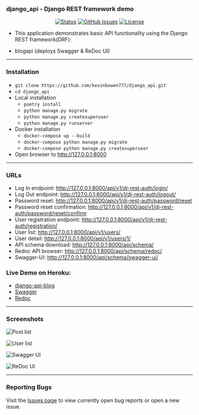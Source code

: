 ### django_api - Django REST framework demo

<div align="center">

  [![Status](https://img.shields.io/badge/status-active-success.svg)]() 
  [![GitHub Issues](https://img.shields.io/github/issues/kevinbowen777/django_api.svg)](https://github.com/kevinbowen777/django_api/issues)
  [![License](https://img.shields.io/badge/license-MIT-blue.svg)](/LICENSE)

</div>

 - This application demonstrates basic API functionality using the Django REST framework(DRF):

 - blogapi (deploys Swagger & ReDoc UI)

---
### Installation

 - `git clone https://github.com/kevinbowen777/django_api.git`
 - `cd django_api`
 - Local installation
     - `poetry install`
     - `python manage.py migrate`
     - `python manage.py createsuperuser`
     - `python manage.py runserver`
 - Docker installation
     - `docker-compose up --build`
     - `docker-compose python manage.py migrate`
     - `docker-compose python manage.py createsuperuser`
 - Open browser to http://127.0.0.1:8000

---
### URLs
 - Log In endpoint:
    http://127.0.0.1:8000/api/v1/dj-rest-auth/login/
 - Log Out endpoint:
    http://127.0.0.1:8000/api/v1/dj-rest-auth/logout/
 - Password reset:
    http://127.0.0.1:8000/api/v1/dj-rest-auth/password/reset
 - Password reset confirmation:
    http://127.0.0.1:8000/api/v1/dj-rest-auth/password/reset/confirm
 - User registration endpoint:
    http://127.0.0.1:8000/api/v1/dj-rest-auth/registration/
 - User list:
    http://127.0.0.1:8000/api/v1/users/
 - User detail:
    http://127.0.0.1:8000/api/v1/users/1/
 - API schema download:
    http://127.0.0.1:8000/api/schema/
 - Redoc API browser:
    http://127.0.0.1:8000/api/schema/redoc/
 - Swagger-UI:
    http://127.0.0.1:8000/api/schema/swagger-ui/

### Live Demo on Heroku:
 - [django-api-blog](https://kbowen-django-api-blog.herokuapp.com/api/v1/)
 - [Swagger](https://kbowen-django-api-blog.herokuapp.com/swagger/)
 - [Redoc](https://kbowen-django-api-blog.herokuapp.com/redoc/)


---
### Screenshots
![Post list](https://github.com/kevinbowen777/django_api/blob/master/images/drf_post_list.png)

![User list](https://github.com/kevinbowen777/django_api/blob/master/images/drf_user_list.png)

![Swagger UI](https://github.com/kevinbowen777/django_api/blob/master/images/drf_swagger_ui.png)

![ReDoc UI](https://github.com/kevinbowen777/django_api/blob/master/images/drf_redoc_ui.png)

---
### Reporting Bugs

   Visit the [Issues page](https://github.com/kevinbowen777/django_api/issues)
      to view currently open bug reports or open a new issue.
